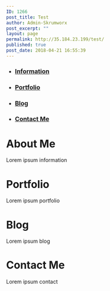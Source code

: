 ```yaml
---
ID: 1266
post_title: Test
author: Admin-Skrumworx
post_excerpt: ""
layout: page
permalink: http://35.184.23.199/test/
published: true
post_date: 2018-04-21 16:55:39
---
```

<ul id="menu" >
    <li><a id="information-link" href="#"><h3> Information </h3> </a></li>
    <li><a id="portfolio-link" href="#"><h3> Portfolio </h3> </a></li> 
    <li><a id="blog-link" href="#"><h3> Blog </h3> </a></li>
    <li><a id="contact-link" href="#"><h3> Contact Me </h3> </a></li>
</ul>
                <h1> About Me </h1>
                <p> Lorem ipsum information </p>
                <h1> Portfolio </h1>
                <p> Lorem ipsum portfolio </p>
                <h1> Blog </h1>
                <p> Lorem ipsum blog </p>
                <h1> Contact Me </h1>
                <p> Lorem ipsum contact </p>